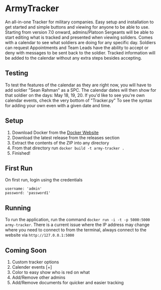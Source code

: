# ArmyTracker
An all-in-one Tracker for military companies. Easy setup and installation to get started and simple buttons and viewing for anyone to be able to use. Starting from version 7.0 onward, admins/Platoon Sergeants will be able to start editing what is tracked and presented when viewing soliders. Comes with a calendar to see what soldiers are doing for any specific day. Soldiers can request Appointments and Team Leads have the ability to accept or deny with messages to be sent back to the soldier. Tracked information will be added to the calendar without any extra steps besides accepting.
## Testing
  To test the features of the calendar as they are right now, you will have to add soldier "Sean Rahman" as a SPC. The calendar dates will then show for that soldier on the days: May 18, 19, 20. If you'd like to see you're own calendar events, check the very bottom of "Tracker.py" To see the syntax for adding your own even with a given date and time.
## Setup
1. Download Docker from the [Docker Website](https://www.docker.com/products/docker-desktop)
2. Download the latest release from the releases section
3. Extract the contents of the ZIP into any directory
4. From that directory run ```docker build -t army-tracker .```
5. Finished!
## First Run
On first run, login using the credentials
```
username: 'admin'
password: 'password1'
```
## Running
To run the application, run the command
```docker run -i -t -p 5000:5000 army-tracker```. There is a current issue where the IP address may change where you need to connect to from the terminal,
always connect to the website via ```http://127.0.0.1:5000```
## Coming Soon
1. Custom tracker options
2. Calender events [+]
3. Color to easy show who is red on what
4. Add/Remove other admins
5. Add/Remove documents for quicker and easier tracking
